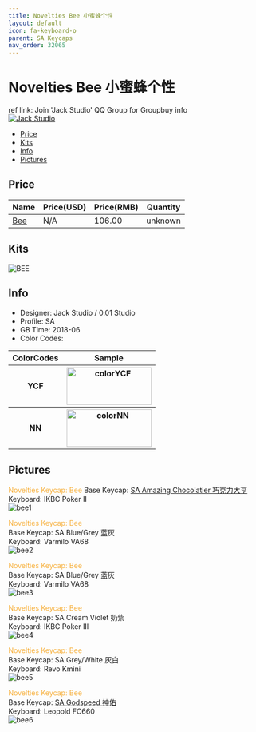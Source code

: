 ```yaml
---
title: Novelties Bee 小蜜蜂个性
layout: default
icon: fa-keyboard-o
parent: SA Keycaps
nav_order: 32065
---
```


# Novelties Bee 小蜜蜂个性

ref link: Join 'Jack Studio' QQ Group for Groupbuy info  
<a target="_blank" href="//shang.qq.com/wpa/qunwpa?idkey=bd17d1dcd74d2c729d653386a9f04e4641ac3c979d004e178d76e9aa6ae1d382"><img border="0" src="//pub.idqqimg.com/wpa/images/group.png" alt="Jack Studio" title="Jack Studio"></a>

* [Price](#price)
* [Kits](#kits)
* [Info](#info)
* [Pictures](#pictures)

## Price

| Name          | Price(USD)    | Price(RMB)  | Quantity |
| ------------- | ------------- | ----------- | -------- |
|[Bee](#kits)|N/A|106.00|unknown|


## Kits
<img src="{{ 'assets/images/sa-keycaps/noveltiesbee/kits_pics/bee.jpeg' | relative_url }}" alt="BEE" class="image featured">

## Info
* Designer: Jack Studio / 0.01 Studio
* Profile: SA 
* GB Time: 2018-06
* Color Codes:  
<table style="width:100%">
  <tr>
    <th>ColorCodes</th>
    <th>Sample</th>
  </tr>
  <tr>
    <th>YCF</th>
    <th><img src="{{ 'assets/images/sa-keycaps/SP_ColorCodes/abs/SP_Abs_ColorCodes_YCF.png' | relative_url }}" alt="colorYCF" height="75" width="170"></th>
  </tr>
  <tr>
    <th>NN</th>
    <th><img src="{{ 'assets/images/sa-keycaps/SP_ColorCodes/abs/SP_Abs_ColorCodes_NN.png' | relative_url }}" alt="colorNN" height="75" width="170"></th>
  </tr>
</table>

## Pictures
<font color="#f7b03c">Novelties Keycap: Bee</font>
Base Keycap: [SA Amazing Chocolatier 巧克力大亨](https://matrixzj.github.io/2018/06/06/sa-amazing-chocolatier.html)  
Keyboard: IKBC Poker II  
<img src="{{ 'assets/images/sa-keycaps/noveltiesbee/rendering_pics/bee1.jpeg' | relative_url }}" alt="bee1" class="image featured">

<font color="#f7b03c">Novelties Keycap: Bee</font>  
Base Keycap: SA Blue/Grey 蓝灰  
Keyboard: Varmilo VA68  
<img src="{{ 'assets/images/sa-keycaps/noveltiesbee/rendering_pics/bee2.jpeg' | relative_url }}" alt="bee2" class="image featured">

<font color="#f7b03c">Novelties Keycap: Bee</font>  
Base Keycap: SA Blue/Grey 蓝灰  
Keyboard: Varmilo VA68  
<img src="{{ 'assets/images/sa-keycaps/noveltiesbee/rendering_pics/bee3.jpeg' | relative_url }}" alt="bee3" class="image featured">

<font color="#f7b03c">Novelties Keycap: Bee</font>  
Base Keycap: SA Cream Violet 奶紫  
Keyboard: IKBC Poker III  
<img src="{{ 'assets/images/sa-keycaps/noveltiesbee/rendering_pics/bee4.jpeg' | relative_url }}" alt="bee4" class="image featured">

<font color="#f7b03c">Novelties Keycap: Bee</font>  
Base Keycap: SA Grey/White 灰白  
Keyboard: Revo Kmini  
<img src="{{ 'assets/images/sa-keycaps/noveltiesbee/rendering_pics/bee5.jpeg' | relative_url }}" alt="bee5" class="image featured">

<font color="#f7b03c">Novelties Keycap: Bee</font>  
Base Keycap: [SA Godspeed 神佑](https://matrixzj.github.io/2018/06/05/SA-Godspeed.html)  
Keyboard: Leopold FC660  
<img src="{{ 'assets/images/sa-keycaps/noveltiesbee/rendering_pics/bee6.jpeg' | relative_url }}" alt="bee6" class="image featured">
